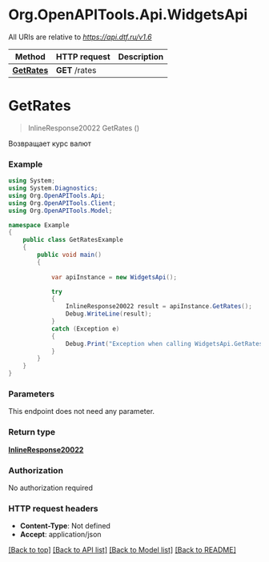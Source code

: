 # Org.OpenAPITools.Api.WidgetsApi

All URIs are relative to *https://api.dtf.ru/v1.6*

Method | HTTP request | Description
------------- | ------------- | -------------
[**GetRates**](WidgetsApi.md#getrates) | **GET** /rates | 


<a name="getrates"></a>
# **GetRates**
> InlineResponse20022 GetRates ()



Возвращает курс валют

### Example
```csharp
using System;
using System.Diagnostics;
using Org.OpenAPITools.Api;
using Org.OpenAPITools.Client;
using Org.OpenAPITools.Model;

namespace Example
{
    public class GetRatesExample
    {
        public void main()
        {
            
            var apiInstance = new WidgetsApi();

            try
            {
                InlineResponse20022 result = apiInstance.GetRates();
                Debug.WriteLine(result);
            }
            catch (Exception e)
            {
                Debug.Print("Exception when calling WidgetsApi.GetRates: " + e.Message );
            }
        }
    }
}
```

### Parameters
This endpoint does not need any parameter.

### Return type

[**InlineResponse20022**](InlineResponse20022.md)

### Authorization

No authorization required

### HTTP request headers

 - **Content-Type**: Not defined
 - **Accept**: application/json

[[Back to top]](#) [[Back to API list]](../README.md#documentation-for-api-endpoints) [[Back to Model list]](../README.md#documentation-for-models) [[Back to README]](../README.md)

